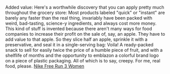 Added value: Here's a worthwhile discovery that you can apply pretty much throughout the grocery store: Most products labeled "quick" or "instant" are barely any faster than the real thing, invariably have been packed with weird, bad-tasting, science-y ingredients, and always cost more money. This kind of stuff is invented because there aren't many ways for food companies to increase their profit on the sale of, say, an apple. They have to add value to that apple. So they slice half an apple, sprinkle it with a preservative, and seal it in a single-serving bag: Voila! A ready-packed snack to sell for easily twice the price of a humble piece of fruit, and with a shelflife of months and the opportunity to emblazon a colorful brand logo on a piece of plastic packaging. All of which is to say, creepy. For me, real food, please.
 <a href="http://www.accommodationauctions.com/nikefreerun.asp?Running_Shoes=nike-free-run-3-nike-free-run-3-women-c-7_9.html" title="Nike Free Run 3 Women">Nike Free Run 3 Women</a>